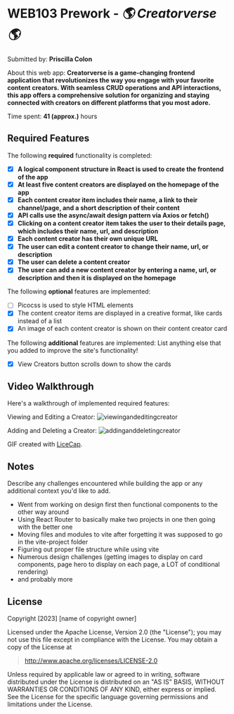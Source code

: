 # WEB103 Prework - *🌎 Creatorverse 🌎*

Submitted by: **Priscilla Colon**

About this web app: **Creatorverse is a game-changing frontend application that revolutionizes the way you engage with your favorite content creators. With seamless CRUD operations and API interactions, this app offers a comprehensive solution for organizing and staying connected with creators on different platforms that you most adore.**

Time spent: **41 (approx.)** hours

## Required Features

The following **required** functionality is completed:

<!-- Make sure to check off completed functionality below -->
- [x] **A logical component structure in React is used to create the frontend of the app**
- [x] **At least five content creators are displayed on the homepage of the app**
- [x] **Each content creator item includes their name, a link to their channel/page, and a short description of their content**
- [x] **API calls use the async/await design pattern via Axios or fetch()**
- [x] **Clicking on a content creator item takes the user to their details page, which includes their name, url, and description**
- [x] **Each content creator has their own unique URL**
- [x] **The user can edit a content creator to change their name, url, or description**
- [x] **The user can delete a content creator**
- [x] **The user can add a new content creator by entering a name, url, or description and then it is displayed on the homepage**

The following **optional** features are implemented:

- [ ] Picocss is used to style HTML elements
- [x] The content creator items are displayed in a creative format, like cards instead of a list
- [x] An image of each content creator is shown on their content creator card

The following **additional** features are implemented:
List anything else that you added to improve the site's functionality!
- [x] View Creators button scrolls down to show the cards

## Video Walkthrough

Here's a walkthrough of implemented required features:

Viewing and Editing a Creator:
![viewingandeditingcreator](https://github.com/priscillalynn/codepath-web103-prework/assets/85073401/80fd656d-c3af-4b05-9f6d-19c76f2fa031)

Adding and Deleting a Creator:
![addinganddeletingcreator](https://github.com/priscillalynn/codepath-web103-prework/assets/85073401/ad8d956b-1550-4a57-af84-3f1f3554662e)

<!-- <img src='addinganddeletingcreator.gif' title='Video' width='' alt='Video Walkthrough' /> -->

<!-- Replace this with whatever GIF tool you used! -->
GIF created with [LiceCap](http://www.cockos.com/licecap/).
<!-- Recommended tools:
[Kap](https://getkap.co/) for macOS
[ScreenToGif](https://www.screentogif.com/) for Windows
[peek](https://github.com/phw/peek) for Linux. -->

## Notes

Describe any challenges encountered while building the app or any additional context you'd like to add.
- Went from working on design first then functional components to the other way around
- Using React Router to basically make two projects in one then going with the better one
- Moving files and modules to vite after forgetting it was supposed to go in the vite-project folder
- Figuring out proper file structure while using vite
- Numerous design challenges (getting images to display on card components, page hero to display on each page, a LOT of conditional rendering)
- and probably more


## License

Copyright [2023] [name of copyright owner]

Licensed under the Apache License, Version 2.0 (the "License"); you may not use this file except in compliance with the License. You may obtain a copy of the License at

> http://www.apache.org/licenses/LICENSE-2.0

Unless required by applicable law or agreed to in writing, software distributed under the License is distributed on an "AS IS" BASIS, WITHOUT WARRANTIES OR CONDITIONS OF ANY KIND, either express or implied. See the License for the specific language governing permissions and limitations under the License.
